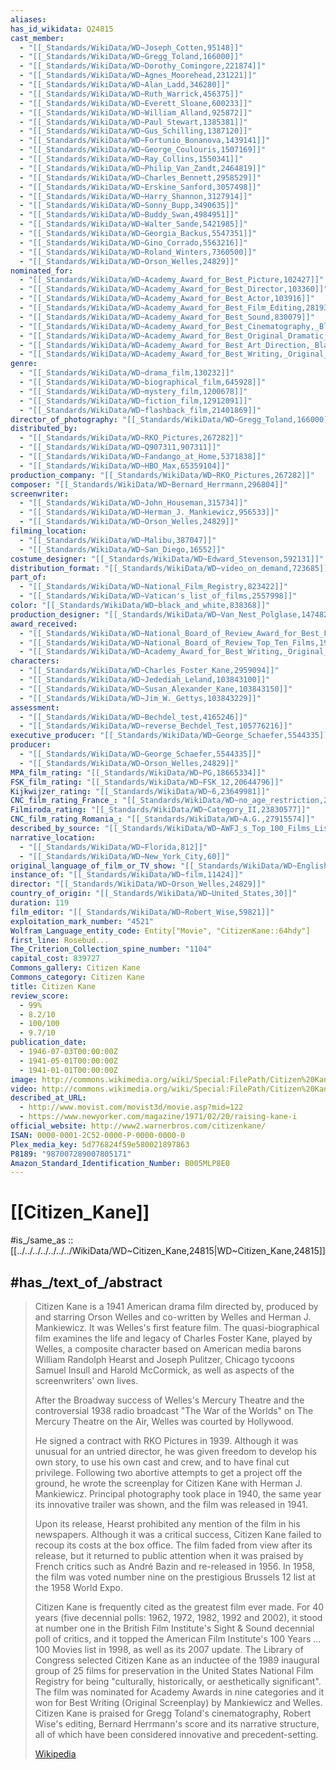 ```yaml
---
aliases: 
has_id_wikidata: Q24815
cast_member:
  - "[[_Standards/WikiData/WD~Joseph_Cotten,95148]]"
  - "[[_Standards/WikiData/WD~Gregg_Toland,166000]]"
  - "[[_Standards/WikiData/WD~Dorothy_Comingore,221874]]"
  - "[[_Standards/WikiData/WD~Agnes_Moorehead,231221]]"
  - "[[_Standards/WikiData/WD~Alan_Ladd,346280]]"
  - "[[_Standards/WikiData/WD~Ruth_Warrick,456375]]"
  - "[[_Standards/WikiData/WD~Everett_Sloane,600233]]"
  - "[[_Standards/WikiData/WD~William_Alland,925872]]"
  - "[[_Standards/WikiData/WD~Paul_Stewart,1385381]]"
  - "[[_Standards/WikiData/WD~Gus_Schilling,1387120]]"
  - "[[_Standards/WikiData/WD~Fortunio_Bonanova,1439141]]"
  - "[[_Standards/WikiData/WD~George_Coulouris,1507169]]"
  - "[[_Standards/WikiData/WD~Ray_Collins,1550341]]"
  - "[[_Standards/WikiData/WD~Philip_Van_Zandt,2464819]]"
  - "[[_Standards/WikiData/WD~Charles_Bennett,2958529]]"
  - "[[_Standards/WikiData/WD~Erskine_Sanford,3057498]]"
  - "[[_Standards/WikiData/WD~Harry_Shannon,3127914]]"
  - "[[_Standards/WikiData/WD~Sonny_Bupp,3490635]]"
  - "[[_Standards/WikiData/WD~Buddy_Swan,4984951]]"
  - "[[_Standards/WikiData/WD~Walter_Sande,5421985]]"
  - "[[_Standards/WikiData/WD~Georgia_Backus,5547351]]"
  - "[[_Standards/WikiData/WD~Gino_Corrado,5563216]]"
  - "[[_Standards/WikiData/WD~Roland_Winters,7360500]]"
  - "[[_Standards/WikiData/WD~Orson_Welles,24829]]"
nominated_for:
  - "[[_Standards/WikiData/WD~Academy_Award_for_Best_Picture,102427]]"
  - "[[_Standards/WikiData/WD~Academy_Award_for_Best_Director,103360]]"
  - "[[_Standards/WikiData/WD~Academy_Award_for_Best_Actor,103916]]"
  - "[[_Standards/WikiData/WD~Academy_Award_for_Best_Film_Editing,281939]]"
  - "[[_Standards/WikiData/WD~Academy_Award_for_Best_Sound,830079]]"
  - "[[_Standards/WikiData/WD~Academy_Award_for_Best_Cinematography,_Black_and_White,21995139]]"
  - "[[_Standards/WikiData/WD~Academy_Award_for_Best_Original_Dramatic_Score,22235329]]"
  - "[[_Standards/WikiData/WD~Academy_Award_for_Best_Art_Direction,_Black_and_White,22253133]]"
  - "[[_Standards/WikiData/WD~Academy_Award_for_Best_Writing,_Original_Screenplay,41417]]"
genre:
  - "[[_Standards/WikiData/WD~drama_film,130232]]"
  - "[[_Standards/WikiData/WD~biographical_film,645928]]"
  - "[[_Standards/WikiData/WD~mystery_film,1200678]]"
  - "[[_Standards/WikiData/WD~fiction_film,12912091]]"
  - "[[_Standards/WikiData/WD~flashback_film,21401869]]"
director_of_photography: "[[_Standards/WikiData/WD~Gregg_Toland,166000]]"
distributed_by:
  - "[[_Standards/WikiData/WD~RKO_Pictures,267282]]"
  - "[[_Standards/WikiData/WD~Q907311,907311]]"
  - "[[_Standards/WikiData/WD~Fandango_at_Home,5371838]]"
  - "[[_Standards/WikiData/WD~HBO_Max,65359104]]"
production_company: "[[_Standards/WikiData/WD~RKO_Pictures,267282]]"
composer: "[[_Standards/WikiData/WD~Bernard_Herrmann,296804]]"
screenwriter:
  - "[[_Standards/WikiData/WD~John_Houseman,315734]]"
  - "[[_Standards/WikiData/WD~Herman_J._Mankiewicz,956533]]"
  - "[[_Standards/WikiData/WD~Orson_Welles,24829]]"
filming_location:
  - "[[_Standards/WikiData/WD~Malibu,387047]]"
  - "[[_Standards/WikiData/WD~San_Diego,16552]]"
costume_designer: "[[_Standards/WikiData/WD~Edward_Stevenson,592131]]"
distribution_format: "[[_Standards/WikiData/WD~video_on_demand,723685]]"
part_of:
  - "[[_Standards/WikiData/WD~National_Film_Registry,823422]]"
  - "[[_Standards/WikiData/WD~Vatican's_list_of_films,2557998]]"
color: "[[_Standards/WikiData/WD~black_and_white,838368]]"
production_designer: "[[_Standards/WikiData/WD~Van_Nest_Polglase,1474823]]"
award_received:
  - "[[_Standards/WikiData/WD~National_Board_of_Review_Award_for_Best_Film,1789102]]"
  - "[[_Standards/WikiData/WD~National_Board_of_Review_Top_Ten_Films,1966965]]"
  - "[[_Standards/WikiData/WD~Academy_Award_for_Best_Writing,_Original_Screenplay,41417]]"
characters:
  - "[[_Standards/WikiData/WD~Charles_Foster_Kane,2959094]]"
  - "[[_Standards/WikiData/WD~Jedediah_Leland,103843100]]"
  - "[[_Standards/WikiData/WD~Susan_Alexander_Kane,103843150]]"
  - "[[_Standards/WikiData/WD~Jim_W._Gettys,103843229]]"
assessment:
  - "[[_Standards/WikiData/WD~Bechdel_test,4165246]]"
  - "[[_Standards/WikiData/WD~reverse_Bechdel_Test,105776216]]"
executive_producer: "[[_Standards/WikiData/WD~George_Schaefer,5544335]]"
producer:
  - "[[_Standards/WikiData/WD~George_Schaefer,5544335]]"
  - "[[_Standards/WikiData/WD~Orson_Welles,24829]]"
MPA_film_rating: "[[_Standards/WikiData/WD~PG,18665334]]"
FSK_film_rating: "[[_Standards/WikiData/WD~FSK_12,20644796]]"
Kijkwijzer_rating: "[[_Standards/WikiData/WD~6,23649981]]"
CNC_film_rating_France_: "[[_Standards/WikiData/WD~no_age_restriction,23817729]]"
Filmiroda_rating: "[[_Standards/WikiData/WD~Category_II,23830577]]"
CNC_film_rating_Romania_: "[[_Standards/WikiData/WD~A.G.,27915574]]"
described_by_source: "[[_Standards/WikiData/WD~AWFJ_s_Top_100_Films_List,95415779]]"
narrative_location:
  - "[[_Standards/WikiData/WD~Florida,812]]"
  - "[[_Standards/WikiData/WD~New_York_City,60]]"
original_language_of_film_or_TV_show: "[[_Standards/WikiData/WD~English,1860]]"
instance_of: "[[_Standards/WikiData/WD~film,11424]]"
director: "[[_Standards/WikiData/WD~Orson_Welles,24829]]"
country_of_origin: "[[_Standards/WikiData/WD~United_States,30]]"
duration: 119
film_editor: "[[_Standards/WikiData/WD~Robert_Wise,59821]]"
exploitation_mark_number: "4521"
Wolfram_Language_entity_code: Entity["Movie", "CitizenKane::64hdy"]
first_line: Rosebud...
The_Criterion_Collection_spine_number: "1104"
capital_cost: 839727
Commons_gallery: Citizen Kane
Commons_category: Citizen Kane
title: Citizen Kane
review_score:
  - 99%
  - 8.2/10
  - 100/100
  - 9.7/10
publication_date:
  - 1946-07-03T00:00:00Z
  - 1941-05-01T00:00:00Z
  - 1941-01-01T00:00:00Z
image: http://commons.wikimedia.org/wiki/Special:FilePath/Citizen%20Kane%20poster%2C%201941%20%28Style%20B%2C%20unrestored%29.jpg
video: http://commons.wikimedia.org/wiki/Special:FilePath/Citizen%20Kane%20Trailer%20%281940%29.webm
described_at_URL:
  - http://www.movist.com/movist3d/movie.asp?mid=122
  - https://www.newyorker.com/magazine/1971/02/20/raising-kane-i
official_website: http://www2.warnerbros.com/citizenkane/
ISAN: 0000-0001-2C52-0000-P-0000-0000-0
Plex_media_key: 5d776824f59e580021897863
P8189: "987007289007805171"
Amazon_Standard_Identification_Number: B005MLP8E0
---
```


# [[Citizen_Kane]] 

#is_/same_as :: [[../../../../../../../WikiData/WD~Citizen_Kane,24815|WD~Citizen_Kane,24815]] 

## #has_/text_of_/abstract 

> Citizen Kane is a 1941 American drama film directed by, produced by and starring Orson Welles 
> and co-written by Welles and Herman J. Mankiewicz. 
> It was Welles's first feature film. 
> The quasi-biographical film examines the life and legacy of Charles Foster Kane, played by Welles, 
> a composite character based on American media barons William Randolph Hearst and Joseph Pulitzer, 
> Chicago tycoons Samuel Insull and Harold McCormick, as well as aspects of the screenwriters' own lives.
>
> After the Broadway success of Welles's Mercury Theatre 
> and the controversial 1938 radio broadcast "The War of the Worlds" on The Mercury Theatre on the Air, 
> Welles was courted by Hollywood. 
> 
> He signed a contract with RKO Pictures in 1939. 
> Although it was unusual for an untried director, he was given freedom to develop his own story, 
> to use his own cast and crew, and to have final cut privilege. 
> Following two abortive attempts to get a project off the ground, 
> he wrote the screenplay for Citizen Kane with Herman J. Mankiewicz. 
> Principal photography took place in 1940, the same year its innovative trailer was shown, 
> and the film was released in 1941.
>
> Upon its release, Hearst prohibited any mention of the film in his newspapers. 
> Although it was a critical success, Citizen Kane failed to recoup its costs at the box office. 
> The film faded from view after its release, 
> but it returned to public attention when it was praised by French critics such as André Bazin 
> and re-released in 1956. 
> In 1958, the film was voted number nine on the prestigious Brussels 12 list at the 1958 World Expo.
>
> Citizen Kane is frequently cited as the greatest film ever made. For 40 years (five decennial polls: 1962, 1972, 1982, 1992 and 2002), it stood at number one in the British Film Institute's Sight & Sound decennial poll of critics, and it topped the American Film Institute's 100 Years ... 100 Movies list in 1998, as well as its 2007 update. The Library of Congress selected Citizen Kane as an inductee of the 1989 inaugural group of 25 films for preservation in the United States National Film Registry for being "culturally, historically, or aesthetically significant". The film was nominated for Academy Awards in nine categories and it won for Best Writing (Original Screenplay) by Mankiewicz and Welles. Citizen Kane is praised for Gregg Toland's cinematography, Robert Wise's editing, Bernard Herrmann's score and its narrative structure, all of which have been considered innovative and precedent-setting.
>
> [Wikipedia](https://en.wikipedia.org/wiki/Citizen%20Kane) 

